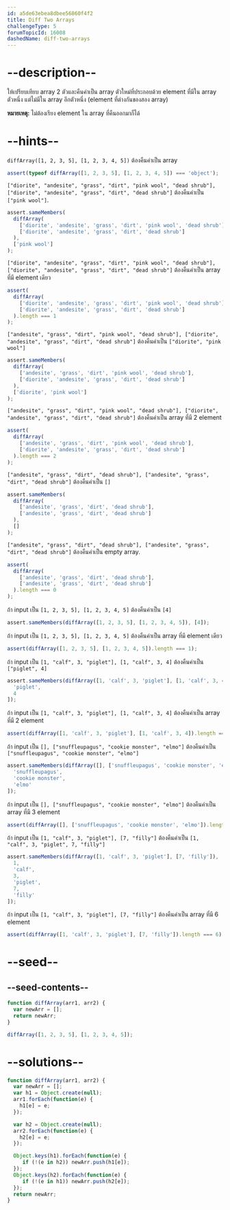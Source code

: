 ```yaml
---
id: a5de63ebea8dbee56860f4f2
title: Diff Two Arrays
challengeType: 5
forumTopicId: 16008
dashedName: diff-two-arrays
---
```


# --description--

ให้เปรียบเทียบ array 2 ตัวและคืนค่าเป็น array ตัวใหม่ที่ประกอบด้วย element ที่มีใน array ตัวหนึ่ง แต่ไม่มีใน array อีกตัวหนึ่ง (element ที่ต่างกันของสอง array)

**หมายเหตุ:** ไม่ต้องเรียง element ใน array ที่คืนออกมาก็ได้

# --hints--

`diffArray([1, 2, 3, 5], [1, 2, 3, 4, 5])` ต้องคืนค่าเป็น array

```js
assert(typeof diffArray([1, 2, 3, 5], [1, 2, 3, 4, 5]) === 'object');
```

`["diorite", "andesite", "grass", "dirt", "pink wool", "dead shrub"], ["diorite", "andesite", "grass", "dirt", "dead shrub"]` ต้องคืนค่าเป็น `["pink wool"]`.

```js
assert.sameMembers(
  diffArray(
    ['diorite', 'andesite', 'grass', 'dirt', 'pink wool', 'dead shrub'],
    ['diorite', 'andesite', 'grass', 'dirt', 'dead shrub']
  ),
  ['pink wool']
);
```

`["diorite", "andesite", "grass", "dirt", "pink wool", "dead shrub"], ["diorite", "andesite", "grass", "dirt", "dead shrub"]` ต้องคืนค่าเป็น array ที่มี element เดียว

```js
assert(
  diffArray(
    ['diorite', 'andesite', 'grass', 'dirt', 'pink wool', 'dead shrub'],
    ['diorite', 'andesite', 'grass', 'dirt', 'dead shrub']
  ).length === 1
);
```

`["andesite", "grass", "dirt", "pink wool", "dead shrub"], ["diorite", "andesite", "grass", "dirt", "dead shrub"]` ต้องคืนค่าเป็น `["diorite", "pink wool"]`

```js
assert.sameMembers(
  diffArray(
    ['andesite', 'grass', 'dirt', 'pink wool', 'dead shrub'],
    ['diorite', 'andesite', 'grass', 'dirt', 'dead shrub']
  ),
  ['diorite', 'pink wool']
);
```

`["andesite", "grass", "dirt", "pink wool", "dead shrub"], ["diorite", "andesite", "grass", "dirt", "dead shrub"]` ต้องคืนค่าเป็น array ที่มี 2 element

```js
assert(
  diffArray(
    ['andesite', 'grass', 'dirt', 'pink wool', 'dead shrub'],
    ['diorite', 'andesite', 'grass', 'dirt', 'dead shrub']
  ).length === 2
);
```

`["andesite", "grass", "dirt", "dead shrub"], ["andesite", "grass", "dirt", "dead shrub"]` ต้องคืนค่าเป็น `[]`

```js
assert.sameMembers(
  diffArray(
    ['andesite', 'grass', 'dirt', 'dead shrub'],
    ['andesite', 'grass', 'dirt', 'dead shrub']
  ),
  []
);
```

`["andesite", "grass", "dirt", "dead shrub"], ["andesite", "grass", "dirt", "dead shrub"]` ต้องคืนค่าเป็น empty array.

```js
assert(
  diffArray(
    ['andesite', 'grass', 'dirt', 'dead shrub'],
    ['andesite', 'grass', 'dirt', 'dead shrub']
  ).length === 0
);
```

ถ้า input เป็น `[1, 2, 3, 5], [1, 2, 3, 4, 5]` ต้องคืนค่าเป็น `[4]`

```js
assert.sameMembers(diffArray([1, 2, 3, 5], [1, 2, 3, 4, 5]), [4]);
```

ถ้า input เป็น `[1, 2, 3, 5], [1, 2, 3, 4, 5]` ต้องคืนค่าเป็น array ที่มี element เดียว

```js
assert(diffArray([1, 2, 3, 5], [1, 2, 3, 4, 5]).length === 1);
```

ถ้า input เป็น `[1, "calf", 3, "piglet"], [1, "calf", 3, 4]` ต้องคืนค่าเป็น `["piglet", 4]`

```js
assert.sameMembers(diffArray([1, 'calf', 3, 'piglet'], [1, 'calf', 3, 4]), [
  'piglet',
  4
]);
```

ถ้า input เป็น `[1, "calf", 3, "piglet"], [1, "calf", 3, 4]` ต้องคืนค่าเป็น array ที่มี 2 element

```js
assert(diffArray([1, 'calf', 3, 'piglet'], [1, 'calf', 3, 4]).length === 2);
```

ถ้า input เป็น `[], ["snuffleupagus", "cookie monster", "elmo"]` ต้องคืนค่าเป็น `["snuffleupagus", "cookie monster", "elmo"]`

```js
assert.sameMembers(diffArray([], ['snuffleupagus', 'cookie monster', 'elmo']), [
  'snuffleupagus',
  'cookie monster',
  'elmo'
]);
```

ถ้า input เป็น `[], ["snuffleupagus", "cookie monster", "elmo"]` ต้องคืนค่าเป็น array ที่มี 3 element

```js
assert(diffArray([], ['snuffleupagus', 'cookie monster', 'elmo']).length === 3);
```

ถ้า input เป็น `[1, "calf", 3, "piglet"], [7, "filly"]` ต้องคืนค่าเป็น `[1, "calf", 3, "piglet", 7, "filly"]`

```js
assert.sameMembers(diffArray([1, 'calf', 3, 'piglet'], [7, 'filly']), [
  1,
  'calf',
  3,
  'piglet',
  7,
  'filly'
]);
```

ถ้า input เป็น `[1, "calf", 3, "piglet"], [7, "filly"]` ต้องคืนค่าเป็น array ที่มี 6 element

```js
assert(diffArray([1, 'calf', 3, 'piglet'], [7, 'filly']).length === 6);
```

# --seed--

## --seed-contents--

```js
function diffArray(arr1, arr2) {
  var newArr = [];
  return newArr;
}

diffArray([1, 2, 3, 5], [1, 2, 3, 4, 5]);
```

# --solutions--

```js
function diffArray(arr1, arr2) {
  var newArr = [];
  var h1 = Object.create(null);
  arr1.forEach(function(e) {
    h1[e] = e;
  });

  var h2 = Object.create(null);
  arr2.forEach(function(e) {
    h2[e] = e;
  });

  Object.keys(h1).forEach(function(e) {
     if (!(e in h2)) newArr.push(h1[e]);
  });
  Object.keys(h2).forEach(function(e) {
     if (!(e in h1)) newArr.push(h2[e]);
  });
  return newArr;
}
```
